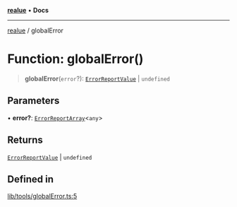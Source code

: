 [**realue**](../README.md) • **Docs**

***

[realue](../README.md) / globalError

# Function: globalError()

> **globalError**(`error`?): [`ErrorReportValue`](../type-aliases/ErrorReportValue.md) \| `undefined`

## Parameters

• **error?**: [`ErrorReportArray`](../type-aliases/ErrorReportArray.md)\<`any`\>

## Returns

[`ErrorReportValue`](../type-aliases/ErrorReportValue.md) \| `undefined`

## Defined in

[lib/tools/globalError.ts:5](https://github.com/nevoland/realue/blob/0e31f412c843509c611a819f4eb2d8d824b887cf/lib/tools/globalError.ts#L5)
